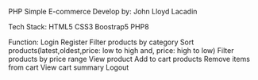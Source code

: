PHP Simple E-commerce
Develop by: John Lloyd Lacadin

Tech Stack:
HTML5
CSS3
Boostrap5
PHP8

Function:
Login
Register
Filter products by category
Sort products(latest,oldest,price: low to high and, price: high to low)
Filter products by price range
View product
Add to cart products
Remove items from cart
View cart summary
Logout


